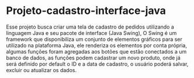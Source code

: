 # Projeto-cadastro-interface-java
Esse projeto busca criar uma tela de cadastro de pedidos utilizando a linguagem Java e seu pacote de interface (Java Swing), O Swing é um framework que disponibiliza um conjunto de elementos gráficos para ser utilizado na plataforma Java, ele renderiza os elementos por conta própria, algumas funções foram agregadas aos botões que estão conectados a um banco de dados, as funções podem cadastrar um novo produto, onde já será definido por default o ID e a data de cadastro, o usuário poderá salvar, excluir ou atualizar os dados. 
